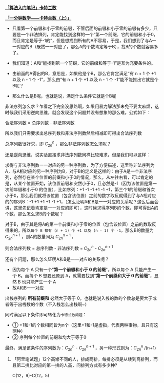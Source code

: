 [**「算法入门笔记」卡特兰数**](https://zhuanlan.zhihu.com/p/97619085)

[**「一分钟数学——卡特兰数（上）」**](https://www.cnblogs.com/caiyishuai/articles/9047777.html)

+ 只看第一个前缀和小于零的前缀，不管后面的前缀和小于零的前缀有多少，只要是一个非法排列，肯定能找到这样的一个“第一个前缀，它的前缀和小于0，而且肯定是等于-1的”，但是想找到所有的A不容易，于是，我们想到了与A一一对应的B（既然一一对应了，那么A的个数肯定等于B），找B的个数就容易多了。

+ 我们知道：A和“能找到第一个前缀，它的前缀和等于-1”是互为充要条件的。

+ 由前面的A得出的B，意思是，如果他是个B，那么它肯定满足“有 n + 1 个 +1 以及 n - 1 个 -1”，那么由“有 n + 1 个 +1 以及 n - 1 个 -1”能不能推出它就是个B呢？

+ 那么什么是B呢，也就是说，满足什么条件它就是个B呢









非法序列怎么求？乍看之下完全没思路啊，如果用暴力解法那未免不要太麻烦，这时候我们采用逆向思维，就会发现这个问题并没有想象的那么难，公式如下：

合法序列数 = 总序列数 - 非法序列数

所以我们只需要求出总序列数和非法序列数然后相减即可得出合法序列数

总序列数很好求，即 $C^{n}_{2n}$ ，那么非法序列数怎么求呢？

还是逆向思维，说实话直接求非法序列数同样比较难求，但是我们可以这样：

求得与非法序列数一一对应的另一种序列数，为了方便描述，这里称非法序列为A，与A相对应的另一种序列为B，对于B的定义是这样的：由于A是一个非法序列，必然存在某个位置的前缀和小于0的情况，那么，从左往右看，可以肯定的是，从某个位置开始，该位置前缀和突然小于0，且必然是-1（因为该位置是第一次前年缀和小于0 的位置），比如序列：+1 -1 -1 +1 -1 +1，第三个1的前缀和首次小于0，那么我们就将该位置（包含该位置）之前的数字取反就得到了与A相对应的的序列B：-1 +1 +1 +1 -1 +1，（怎么证明A和B是一一对应的关系呢？这么后面会讲，这里先记着肯定是一一对应的即可），这时候求得序列B的个数，即可得出A的个数，那么怎么求B的个数呢？

对于B，由于其是将A的第一个前缀和小于零的位置（包含该位置）之前的数取反得来的，所以`每个 B 都有 (n + 1) 个 +1 以及 (n - 1) 个 -1`，那么B的数量为 $C^{n+1}_{2n}$ ，则A的数量同为 $C^{n+1}_{2n}$ 。

则合法序列数 = 总序列数 - 非法序列数 = $C^{n}_{2n}$ - $C^{n+1}_{2n}$ 

还有个问题，那么怎么证明A和B是一一对应的关系呢？

+ 因为每个 A 只有一个"**第一个前缀和小于 0 的前缀**"，所以每个 A 只能产生一个 B。而每个 B 想要还原到 A，就需要找到"**第一个前缀和大于 0 的前缀**"，显然 B 也只能产生一个 A
+ 故A和B一一对应



出栈序列的 **所有前缀和** 必然大于等于 0，也就是说入栈的数的个数总是要大于或者等于出栈数的个数（不入栈怎么出栈啊~）

同时满足以下条件即可转化为`卡特兰数问题`：

+ ①  +1和-1的个数相同皆为n个（这里+1和-1是虚指，代表两种事物，且只有这两种）
+ ② 序列每个位置的前缀和均大于等于0

最终，满足该条件的序列数为：$C^{n}_{2n}$ - $C^{n+1}_{2n}$ ，另一种形式则为：$C^{n}_{2n}$ /(n+1)



1. 「阿里笔试题」12个高矮不同的人，排成两排，每排必须是从矮到高排列，而且第二排比对应的第一排的人高，问排列方式有多少种?

   C(12，6)-C(12，5)